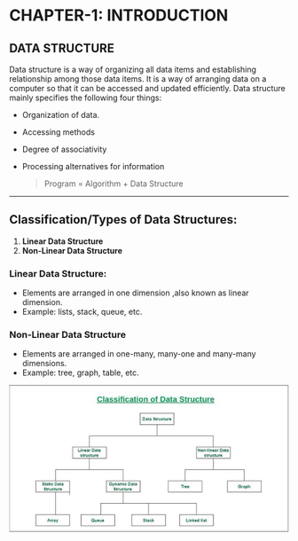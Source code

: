 # CHAPTER-1: INTRODUCTION

## DATA STRUCTURE
Data structure is a way of organizing all data items and establishing relationship among those data items.  It is a way of arranging data on a computer so that it can be accessed and updated efficiently.
Data structure mainly specifies the following four things:
- Organization of data.
- Accessing methods
- Degree of associativity
- Processing alternatives for information

  >Program = Algorithm + Data Structure

---

## Classification/Types of Data Structures:
1. **Linear Data Structure**
2. **Non-Linear Data Structure**

### Linear Data Structure:
  - Elements are arranged in one dimension ,also known as linear dimension.
  - Example: lists, stack, queue, etc.

### Non-Linear Data Structure
  - Elements are arranged in one-many, many-one and many-many dimensions.
  - Example: tree, graph, table, etc. 

  ![datastructureimage](../images//datastruc.jpg)

